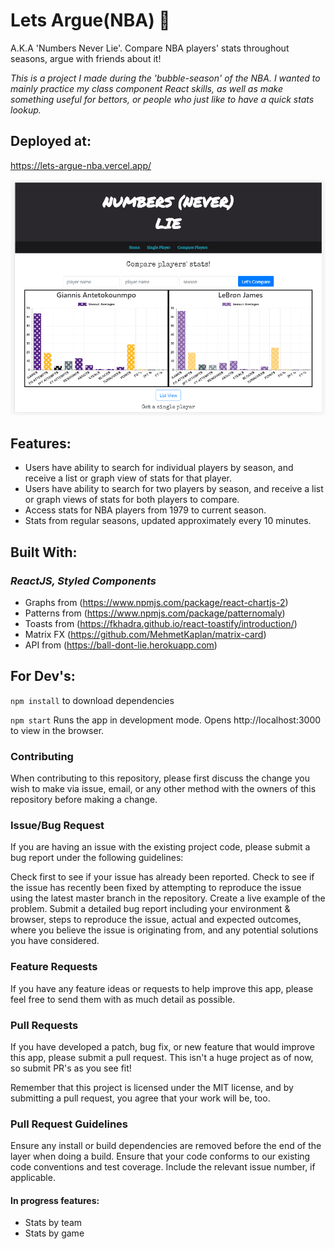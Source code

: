 # Lets Argue(NBA) :basketball:
A.K.A 'Numbers Never Lie'. Compare NBA players' stats throughout seasons, argue with friends about it!

*This is a project I made during the 'bubble-season' of the NBA. I wanted to mainly practice my class component React skills, as well as make something useful for bettors, or people who just like to have a quick stats lookup.*


## Deployed at:
https://lets-argue-nba.vercel.app/

<img src="NNLSS.png" alt="application screenshot">

## Features:
* Users have ability to search for individual players by season, and receive a list or graph view of stats for that player.
* Users have ability to search for two players by season, and receive a list or graph views of stats for both players to compare.
* Access stats for NBA players from 1979 to current season.
* Stats from regular seasons, updated approximately every 10 minutes.


## Built With:
### *ReactJS, Styled Components*
* Graphs from (https://www.npmjs.com/package/react-chartjs-2)
* Patterns from (https://www.npmjs.com/package/patternomaly)
* Toasts from (https://fkhadra.github.io/react-toastify/introduction/)
* Matrix FX (https://github.com/MehmetKaplan/matrix-card)
* API from (https://ball-dont-lie.herokuapp.com)


## For Dev's: 
`npm install` to download dependencies

`npm start` Runs the app in development mode. Opens http://localhost:3000 to view in the browser.

### Contributing 
When contributing to this repository, please first discuss the change you wish to make via issue, email, or any other method with the owners of this repository before making a change.


### Issue/Bug Request
If you are having an issue with the existing project code, please submit a bug report under the following guidelines:

Check first to see if your issue has already been reported.
Check to see if the issue has recently been fixed by attempting to reproduce the issue using the latest master branch in the repository.
Create a live example of the problem.
Submit a detailed bug report including your environment & browser, steps to reproduce the issue, actual and expected outcomes, where you believe the issue is originating from, and any potential solutions you have considered.


### Feature Requests
If you have any feature ideas or requests to help improve this app, please feel free to send them with as much detail as possible.


### Pull Requests
If you have developed a patch, bug fix, or new feature that would improve this app, please submit a pull request. This isn't a huge project as of now, so submit PR's as you see fit!

Remember that this project is licensed under the MIT license, and by submitting a pull request, you agree that your work will be, too.


### Pull Request Guidelines
Ensure any install or build dependencies are removed before the end of the layer when doing a build.
Ensure that your code conforms to our existing code conventions and test coverage.
Include the relevant issue number, if applicable.


#### In progress features:
  * Stats by team
  * Stats by game

